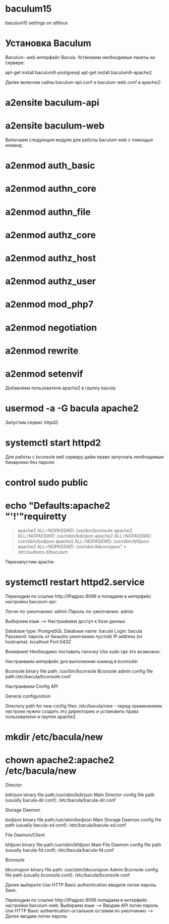 # baculum15
baculum15 settings on altlinux

# Установка Baculum

Baculum- web интерфейс Bacula. Установим необходимые пакеты на сервере:

apt-get install baculum9-postgresql
apt-get install baculum9-apache2


Далее включим сайты baculum-api.conf и baculum-web.conf в apache2:

# a2ensite baculum-api
# a2ensite baculum-web


Включаем следующие модули для работы baculum web c помощью команд:

# a2enmod auth_basic
# a2enmod authn_core
# a2enmod authn_file
# a2enmod authz_core
# a2enmod authz_host
# a2enmod authz_user
# a2enmod mod_php7
# a2enmod negotiation
# a2enmod rewrite
# a2enmod setenvif

Добавляем пользователя apache2 в группу bacula:

# usermod -a -G bacula apache2


Запустим сервис httpd2:

# systemctl start httpd2

Для работы с bconsole веб серверу даём право запускать необходимые бинарники без пароля:

# control sudo public
# echo "Defaults:apache2 "'!'"requiretty
> apache2 ALL=NOPASSWD: /usr/bin/bconsole
> apache2 ALL=NOPASSWD: /usr/sbin/bdirjson
> apache2 ALL=NOPASSWD: /usr/sbin/bsdjson
> apache2 ALL=NOPASSWD: /usr/sbin/bfdjson
> apache2 ALL=NOPASSWD: /usr/sbin/bbconsjson" > /etc/sudoers.d/baculum


Перезапустим apache:

# systemctl restart httpd2.service 

Переходим по ссылке http://IPадрес:9096 и попадаем в интерфейс настройки baculum-api:

Логин по-умолчанию: admin
Пароль по-умолчанию: admin

Выбираем язык --> Настраиваем доступ к базе данных

Database type: PostgreSQL
Database name: bacula
Login: bacula
Password: пароль от базы(по умолчанию пустой)
IP address (or hostname): localhost
Port:5432

Внимание! Необходимо поставить галочку Use sudo где это возможно.


Настраиваем интерфейс для выполнения команд в bconsole:

Bconsole binary file path: /usr/bin/bconsole
Bconsole admin config file path:/etc/bacula/bconsole.conf


Настраиваем Config API

General configuration

Directory path for new config files: /etc/bacula/new - перед применением настроек нужно создать эту директорию и установить права пользователю и группе apache2.

# mkdir /etc/bacula/new
# chown apache2:apache2 /etc/bacula/new

Director

bdirjson binary file path:/usr/sbin/bdirjson 
Main Director config file path (usually bacula-dir.conf): /etc/bacula/bacula-dir.conf


Storage Daemon

bsdjson binary file path:/usr/sbin/bsdjson
Main Storage Daemon config file path (usually bacula-sd.conf): /etc/bacula/bacula-sd.conf


File Daemon/Client

bfdjson binary file path:/usr/sbin/bfdjson
Main File Daemon config file path (usually bacula-fd.conf): /etc/bacula/bacula-fd.conf


Bconsole

bbconsjson binary file path: /usr/sbin/bbconsjson
Admin Bconsole config file path (usually bconsole.conf): /etc/bacula/bconsole.conf<br>

Далее выберите Use HTTP Basic authentication введите логин пароль. Save.

Переходим по ссылке http://IPадрес:9095 попадаем в интерфейс настройки baculum-web:
Выбираем язык --> Вводим API логин пароль Use HTTP Basic authentication остальное оставим по умолчанию --> Далее вводим логин пароль
